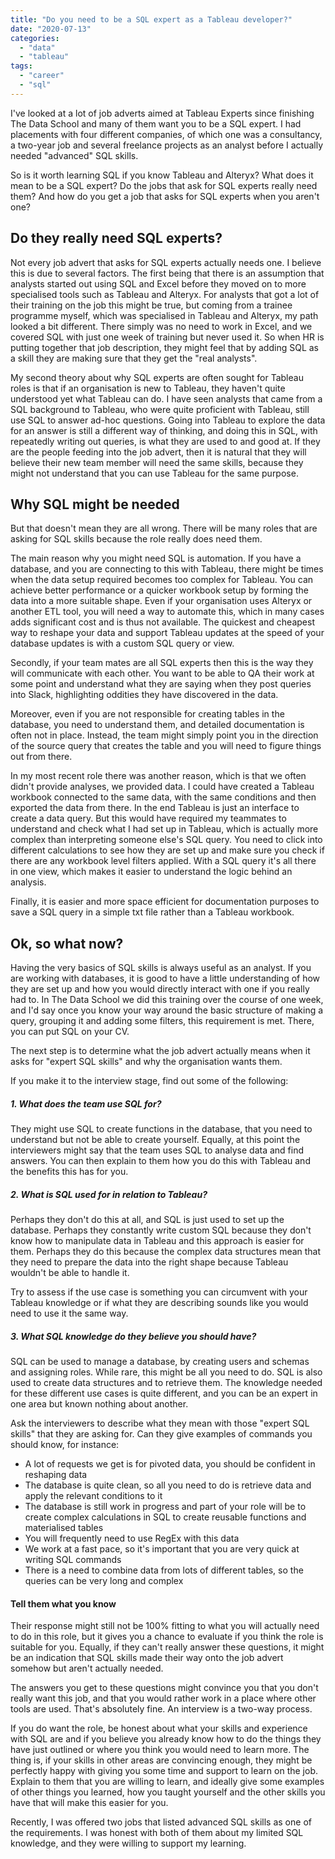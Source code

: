```yaml
---
title: "Do you need to be a SQL expert as a Tableau developer?"
date: "2020-07-13"
categories: 
  - "data"
  - "tableau"
tags: 
  - "career"
  - "sql"
---
```


I've looked at a lot of job adverts aimed at Tableau Experts since finishing The Data School and many of them want you to be a SQL expert. I had placements with four different companies, of which one was a consultancy, a two-year job and several freelance projects as an analyst before I actually needed "advanced" SQL skills.

So is it worth learning SQL if you know Tableau and Alteryx? What does it mean to be a SQL expert? Do the jobs that ask for SQL experts really need them? And how do you get a job that asks for SQL experts when you aren't one?

## Do they really need SQL experts?

Not every job advert that asks for SQL experts actually needs one. I believe this is due to several factors. The first being that there is an assumption that analysts started out using SQL and Excel before they moved on to more specialised tools such as Tableau and Alteryx. For analysts that got a lot of their training on the job this might be true, but coming from a trainee programme myself, which was specialised in Tableau and Alteryx, my path looked a bit different. There simply was no need to work in Excel, and we covered SQL with just one week of training but never used it. So when HR is putting together that job description, they might feel that by adding SQL as a skill they are making sure that they get the "real analysts".

My second theory about why SQL experts are often sought for Tableau roles is that if an organisation is new to Tableau, they haven't quite understood yet what Tableau can do. I have seen analysts that came from a SQL background to Tableau, who were quite proficient with Tableau, still use SQL to answer ad-hoc questions. Going into Tableau to explore the data for an answer is still a different way of thinking, and doing this in SQL, with repeatedly writing out queries, is what they are used to and good at. If they are the people feeding into the job advert, then it is natural that they will believe their new team member will need the same skills, because they might not understand that you can use Tableau for the same purpose.

## Why SQL might be needed

But that doesn't mean they are all wrong. There will be many roles that are asking for SQL skills because the role really does need them.

The main reason why you might need SQL is automation. If you have a database, and you are connecting to this with Tableau, there might be times when the data setup required becomes too complex for Tableau. You can achieve better performance or a quicker workbook setup by forming the data into a more suitable shape. Even if your organisation uses Alteryx or another ETL tool, you will need a way to automate this, which in many cases adds significant cost and is thus not available. The quickest and cheapest way to reshape your data and support Tableau updates at the speed of your database updates is with a custom SQL query or view.

Secondly, if your team mates are all SQL experts then this is the way they will communicate with each other. You want to be able to QA their work at some point and understand what they are saying when they post queries into Slack, highlighting oddities they have discovered in the data.

Moreover, even if you are not responsible for creating tables in the database, you need to understand them, and detailed documentation is often not in place. Instead, the team might simply point you in the direction of the source query that creates the table and you will need to figure things out from there.

In my most recent role there was another reason, which is that we often didn't provide analyses, we provided data. I could have created a Tableau workbook connected to the same data, with the same conditions and then exported the data from there. In the end Tableau is just an interface to create a data query. But this would have required my teammates to understand and check what I had set up in Tableau, which is actually more complex than interpreting someone else's SQL query. You need to click into different calculations to see how they are set up and make sure you check if there are any workbook level filters applied. With a SQL query it's all there in one view, which makes it easier to understand the logic behind an analysis.

Finally, it is easier and more space efficient for documentation purposes to save a SQL query in a simple txt file rather than a Tableau workbook.

## Ok, so what now?

Having the very basics of SQL skills is always useful as an analyst. If you are working with databases, it is good to have a little understanding of how they are set up and how you would directly interact with one if you really had to. In The Data School we did this training over the course of one week, and I'd say once you know your way around the basic structure of making a query, grouping it and adding some filters, this requirement is met. There, you can put SQL on your CV.

The next step is to determine what the job advert actually means when it asks for "expert SQL skills" and why the organisation wants them.

If you make it to the interview stage, find out some of the following:

##### 1\. What does the team use SQL for?

They might use SQL to create functions in the database, that you need to understand but not be able to create yourself. Equally, at this point the interviewers might say that the team uses SQL to analyse data and find answers. You can then explain to them how you do this with Tableau and the benefits this has for you.

##### 2\. What is SQL used for in relation to Tableau?

Perhaps they don't do this at all, and SQL is just used to set up the database. Perhaps they constantly write custom SQL because they don't know how to manipulate data in Tableau and this approach is easier for them. Perhaps they do this because the complex data structures mean that they need to prepare the data into the right shape because Tableau wouldn't be able to handle it.

Try to assess if the use case is something you can circumvent with your Tableau knowledge or if what they are describing sounds like you would need to use it the same way.

##### 3\. What SQL knowledge do they believe you should have?

SQL can be used to manage a database, by creating users and schemas and assigning roles. While rare, this might be all you need to do. SQL is also used to create data structures and to retrieve them. The knowledge needed for these different use cases is quite different, and you can be an expert in one area but known nothing about another.

Ask the interviewers to describe what they mean with those "expert SQL skills" that they are asking for. Can they give examples of commands you should know, for instance:

- A lot of requests we get is for pivoted data, you should be confident in reshaping data
- The database is quite clean, so all you need to do is retrieve data and apply the relevant conditions to it
- The database is still work in progress and part of your role will be to create complex calculations in SQL to create reusable functions and materialised tables
- You will frequently need to use RegEx with this data
- We work at a fast pace, so it's important that you are very quick at writing SQL commands
- There is a need to combine data from lots of different tables, so the queries can be very long and complex

#### Tell them what you know

Their response might still not be 100% fitting to what you will actually need to do in this role, but it gives you a chance to evaluate if you think the role is suitable for you. Equally, if they can't really answer these questions, it might be an indication that SQL skills made their way onto the job advert somehow but aren't actually needed.

The answers you get to these questions might convince you that you don't really want this job, and that you would rather work in a place where other tools are used. That's absolutely fine. An interview is a two-way process.

If you do want the role, be honest about what your skills and experience with SQL are and if you believe you already know how to do the things they have just outlined or where you think you would need to learn more. The thing is, if your skills in other areas are convincing enough, they might be perfectly happy with giving you some time and support to learn on the job. Explain to them that you are willing to learn, and ideally give some examples of other things you learned, how you taught yourself and the other skills you have that will make this easier for you.

Recently, I was offered two jobs that listed advanced SQL skills as one of the requirements. I was honest with both of them about my limited SQL knowledge, and they were willing to support my learning.
